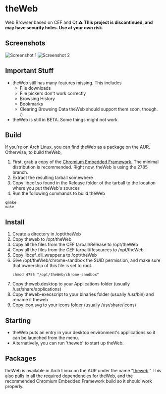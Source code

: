 # theWeb
Web Browser based on CEF and Qt
**⚠️ This project is discontinued, and may have security holes. Use at your own risk.**

## Screenshots
![Screenshot 1](https://raw.githubusercontent.com/vicr123/theWeb/master/images/screen1.png)
![Screenshot 2](https://raw.githubusercontent.com/vicr123/theWeb/master/images/screen2.png)

## Important Stuff
- theWeb still has many features missing. This includes
    - File downloads
    - File pickers don't work correctly
    - Browsing History
    - Bookmarks
    - Clearing Browsing Data
theWeb should support them soon, though. :)
- theWeb is still in BETA. Some things might not work.

## Build
If you're on Arch Linux, you can find theWeb as a package on the AUR. Otherwise, to build theWeb,

1. First, grab a copy of the [Chromium Embedded Framework.](http://opensource.spotify.com/cefbuilds/index.html) The minimal distribution is recommended. Right now, theWeb is using the 2785 branch.
2. Extract the resulting tarball somewhere
3. Copy libcef.so found in the Release folder of the tarball to the location where you put theWeb's sources
4. Run the following commands to build theWeb
```
qmake
make
```

## Install
1. Create a directory in /opt/theWeb
2. Copy theweb to /opt/theWeb
3. Copy all the files from the CEF tarball/Release to /opt/theWeb
4. Copy all the files from the CEF tarball/Resources to /opt/theWeb
5. Copy libcef_dll_wrapper.a to /opt/theWeb
6. Give /opt/theWeb/chrome-sandbox the SUID permission, and make sure that ownership of this file is set to root.
   ```
   chmod 4755 "/opt/theWeb/chrome-sandbox"
   ```
7. Copy theweb.desktop to your Applications folder (usually /usr/share/applications)
8. Copy theweb-execscript to your binaries folder (usually /usr/bin) and rename it theweb
9. Copy icon.svg to your icons folder (usually /usr/share/icons)

## Starting
- theWeb puts an entry in your desktop environment's applications so it can be launched from the menu.
- Alternatively, you can run 'theweb' to start up theWeb.

## Packages
theWeb is available in Arch Linux on the AUR under the name "[theweb](https://aur.archlinux.org/packages/theweb/)." This also pulls in all the required dependencies for theWeb, and the recommended Chromium Embedded Framework build so it should work properly.
